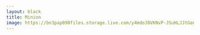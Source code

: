 ```yaml
---
layout: black
title: Minion
image: https://bn3pap090files.storage.live.com/y4mdoJ0VKNvP-JSuHLJJtGonC6NythYNx9v74Ya6EYn4yHhd0snWJI5krQWmtmgE7uLxHPWs2bZ_dGOiPPEdXJbdBCwIIkwfzQbNxVRjSf6pOFeR4Y9PZ1h0B5nm-OcMVONCuFG87OlahP_7t8KPiOUA_QfNg7vyCHZrpNezoBB5pTx9BN_FCNcxtI8-GEgbwQNb37q-hKCcPTxKmvwepqpRQ/Minion.jpg?width=1415&height=1062
---
```

